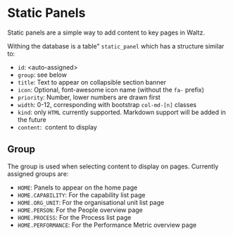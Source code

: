 # Static Panels

Static panels are a simple way to add content to key pages in Waltz.

Withing the database is a table" ```static_panel``` which has a structure
similar to:

- ```id```:  \<auto-assigned\>
- ```group```: see below
- ```title```: Text to appear on collapsible section banner
- ```icon```: Optional, font-awesome icon name (without the ```fa-``` prefix)
- ```priority```:  Number, lower numbers are drawn first
- ```width```:  0-12, corresponding with bootstrap ```col-md-[n]``` classes
- ```kind```:   only ```HTML``` currently supported.  Markdown support will be added in the future
- ```content```:  content to display


## Group

The group is used when selecting content to display on pages.
Currently assigned groups are:

- ```HOME```: Panels to appear on the home page
- ```HOME.CAPABILITY```: For the capability list page
- ```HOME.ORG_UNIT```: For the organisational unit list page
- ```HOME.PERSON```: For the People overview page
- ```HOME.PROCESS```: For the Process list page
- ```HOME.PERFORMANCE```: For the Performance Metric overview page

